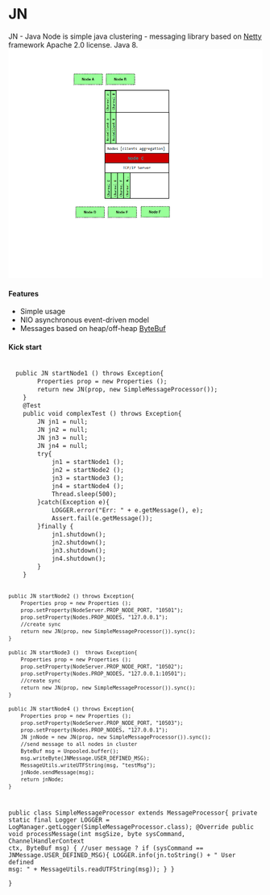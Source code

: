 # JN
<p>JN - Java Node is simple java clustering - messaging library based on <a href="http://netty.io">Netty</a> framework  Apache 2.0 license. Java 8.	<img src="https://github.com/artjoma/JN/blob/master/jn/misc/schema.png" />
</p>
<h4>Features</h4>
<ul>
  <li>Simple usage</li>
  <li>NIO asynchronous event-driven model</li>
  <li>Messages based on heap/off-heap <a href="http://netty.io/5.0/api/io/netty/buffer/ByteBuf.html">ByteBuf</a></li>
</ul>
<h4>Kick start</h4>
  <pre><code>
  public JN startNode1 () throws Exception{
		Properties prop = new Properties ();
		return new JN(prop, new SimpleMessageProcessor());
	}
	@Test
	public void complexTest () throws Exception{
		JN jn1 = null;
		JN jn2 = null;
		JN jn3 = null;
		JN jn4 = null;
		try{
			jn1 = startNode1 ();
			jn2 = startNode2 ();
			jn3 = startNode3 ();
			jn4 = startNode4 ();
			Thread.sleep(500);
		}catch(Exception e){
			LOGGER.error("Err: " + e.getMessage(), e);
			Assert.fail(e.getMessage());
		}finally {
			jn1.shutdown();
			jn2.shutdown();
			jn3.shutdown();
			jn4.shutdown();
		}
	}
	
    public JN startNode2 () throws Exception{
		Properties prop = new Properties ();
		prop.setProperty(NodeServer.PROP_NODE_PORT, "10501");
		prop.setProperty(Nodes.PROP_NODES, "127.0.0.1");
		//create sync
		return new JN(prop, new SimpleMessageProcessor()).sync();
    }
	
    public JN startNode3 ()  throws Exception{
		Properties prop = new Properties ();
		prop.setProperty(NodeServer.PROP_NODE_PORT, "10502");
		prop.setProperty(Nodes.PROP_NODES, "127.0.0.1:10501");
		//create sync
		return new JN(prop, new SimpleMessageProcessor()).sync();
    }
	
    public JN startNode4 () throws Exception{
		Properties prop = new Properties ();
		prop.setProperty(NodeServer.PROP_NODE_PORT, "10503");
		prop.setProperty(Nodes.PROP_NODES, "127.0.0.1");
		JN jnNode = new JN(prop, new SimpleMessageProcessor()).sync();
		//send message to all nodes in cluster
		ByteBuf msg = Unpooled.buffer();
		msg.writeByte(JNMessage.USER_DEFINED_MSG);
		MessageUtils.writeUTFString(msg, "testMsg");
		jnNode.sendMessage(msg);
		return jnNode;	
    }
    
public class SimpleMessageProcessor extends MessageProcessor{
	private static final Logger LOGGER = LogManager.getLogger(SimpleMessageProcessor.class);
	@Override
	public void processMessage(int msgSize, byte sysCommand, ChannelHandlerContext ctx, ByteBuf msg) {
		//user message ? 
		if (sysCommand == JNMessage.USER_DEFINED_MSG){
			LOGGER.info(jn.toString() + " User defined msg: " + MessageUtils.readUTFString(msg));
		}
	}	
}


</code></pre>
